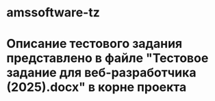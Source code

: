 # amssoftware-tz

# Описание тестового задания представлено в файле "Тестовое задание для веб-разработчика (2025).docx" в корне проекта
